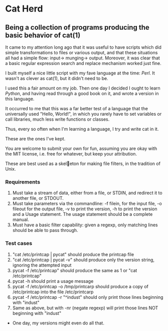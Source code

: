 # Cat Herd
## Being a collection of programs producing the basic behavior of cat(1)

It came to my attention long ago that it was useful to have scripts which did simple transformations to files or various output,
and that these situations all had a simple flow: input-> munging-> output. Moreover, it was clear that a basic regular expression search and replace mechanism worked just fine.

I built myself a nice little script with my fave language at the time: *Perl*. It wasn't as clever as cat(1), but it didn't need to be.

I used this a fair amount on my job. Then one day I decided I ought to learn *Python*, and having read through a good book on it, and wrote a version in this language.

It occurred to me that this was a far better test of a language that the universally used "Hello, World!", in which you rarely have to set variables or call libraries, much less write functions or classes.

Thus, every so often when I'm learning a language, I try and write cat in it.

These are the ones I've kept.

You are welcome to submit your own for fun, assuming you are okay with the MIT license, i.e. free for whatever, but keep your attribution.

These are best used as a skeleton for making file filters, in the tradition of Unix.

### Requirements

1. Must take a stream of data, either from a file, or STDIN, and redirect it to another file, or STDOUT.
2. Must take parameters via the commandline:
  -f filein, for the input file,
  -o fileout for the output file,
  -v to print the version,
  -h to print the version and a Usage statement.
  The usage statement should be a complete manual.
3. Must have a basic filter capability: given a regexp, only matching lines should be able to pass through.

### Test cases
1. "cat /etc/printcap | pycat" should produce the printcap file
2. "cat /etc/printcap | pycat -v" should produce only the version string, ignoring the attempted input
3. pycat -f /etc/printcap" should produce the same as 1 or "cat /etc/printcap"
4. pycat -h should print a usage message
5. pycat -f /etc/printcap -o /tmp/printcarp should produce a copy of /etc/printcap into the file /etc/printcarp
6. pycat -f /etc/printcap -r "^indust" should only print those lines beginning with "indust"
7. Same as above, but with -nr (negate regexp) will print those lines NOT beginning with "indust"


* One day, my versions might even do all that.
